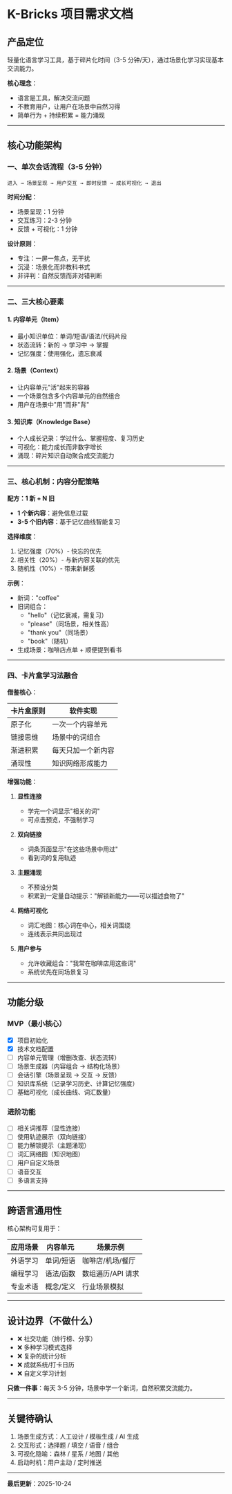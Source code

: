 # K-Bricks 项目需求文档

## 产品定位

轻量化语言学习工具，基于碎片化时间（3-5 分钟/天），通过场景化学习实现基本交流能力。

**核心理念**：
- 语言是工具，解决交流问题
- 不教育用户，让用户在场景中自然习得
- 简单行为 + 持续积累 = 能力涌现

---

## 核心功能架构

### 一、单次会话流程（3-5 分钟）

```
进入 → 场景呈现 → 用户交互 → 即时反馈 → 成长可视化 → 退出
```

**时间分配**：
- 场景呈现：1 分钟
- 交互练习：2-3 分钟
- 反馈 + 可视化：1 分钟

**设计原则**：
- 专注：一屏一焦点，无干扰
- 沉浸：场景化而非教科书式
- 非评判：自然反馈而非对错判断

---

### 二、三大核心要素

#### 1. 内容单元（Item）
- 最小知识单位：单词/短语/语法/代码片段
- 状态流转：新的 → 学习中 → 掌握
- 记忆强度：使用强化，遗忘衰减

#### 2. 场景（Context）
- 让内容单元"活"起来的容器
- 一个场景包含多个内容单元的自然组合
- 用户在场景中"用"而非"背"

#### 3. 知识库（Knowledge Base）
- 个人成长记录：学过什么、掌握程度、复习历史
- 可视化：能力成长而非数字增长
- 涌现：碎片知识自动聚合成交流能力

---

### 三、核心机制：内容分配策略

**配方：1 新 + N 旧**

- **1 个新内容**：避免信息过载
- **3-5 个旧内容**：基于记忆曲线智能复习

**选择维度**：
1. 记忆强度（70%）- 快忘的优先
2. 相关性（20%）- 与新内容关联的优先
3. 随机性（10%）- 带来新鲜感

**示例**：
- 新词："coffee"
- 旧词组合：
  - "hello"（记忆衰减，需复习）
  - "please"（同场景，相关性高）
  - "thank you"（同场景）
  - "book"（随机）
- 生成场景：咖啡店点单 + 顺便提到看书

---

### 四、卡片盒学习法融合

**借鉴核心**：

| 卡片盒原则 | 软件实现 |
|-----------|---------|
| 原子化 | 一次一个内容单元 |
| 链接思维 | 场景中的词组合 |
| 渐进积累 | 每天只加一个新内容 |
| 涌现性 | 知识网络形成能力 |

**增强功能**：

1. **显性连接**
   - 学完一个词显示"相关的词"
   - 可点击预览，不强制学习

2. **双向链接**
   - 词条页面显示"在这些场景中用过"
   - 看到词的复用轨迹

3. **主题涌现**
   - 不预设分类
   - 积累到一定量自动提示："解锁新能力——可以描述食物了"

4. **网络可视化**
   - 词汇地图：核心词在中心，相关词围绕
   - 连线表示共同出现过

5. **用户参与**
   - 允许收藏组合："我常在咖啡店用这些词"
   - 系统优先在同场景复习

---

## 功能分级

### MVP（最小核心）

- [x] 项目初始化
- [x] 技术文档配置
- [ ] 内容单元管理（增删改查、状态流转）
- [ ] 场景生成器（内容组合 → 结构化场景）
- [ ] 会话引擎（场景呈现 → 交互 → 反馈）
- [ ] 知识库系统（记录学习历史、计算记忆强度）
- [ ] 基础可视化（成长曲线、词汇数量）

### 进阶功能

- [ ] 相关词推荐（显性连接）
- [ ] 使用轨迹展示（双向链接）
- [ ] 能力解锁提示（主题涌现）
- [ ] 词汇网络图（知识地图）
- [ ] 用户自定义场景
- [ ] 语音交互
- [ ] 多语言支持

---

## 跨语言通用性

核心架构可复用于：

| 应用场景 | 内容单元 | 场景示例 |
|---------|---------|---------|
| 外语学习 | 单词/短语 | 咖啡店/机场/餐厅 |
| 编程学习 | 语法/函数 | 数组遍历/API 请求 |
| 专业术语 | 概念/定义 | 行业场景模拟 |

---

## 设计边界（不做什么）

- ❌ 社交功能（排行榜、分享）
- ❌ 多种学习模式选择
- ❌ 复杂的统计分析
- ❌ 成就系统/打卡日历
- ❌ 自定义学习计划

**只做一件事**：每天 3-5 分钟，场景中学一个新词，自然积累交流能力。

---

## 关键待确认

1. 场景生成方式：人工设计 / 模板生成 / AI 生成
2. 交互形式：选择题 / 填空 / 语音 / 组合
3. 可视化隐喻：森林 / 星系 / 地图 / 其他
4. 启动时机：用户主动 / 定时推送

---

**最后更新**：2025-10-24
